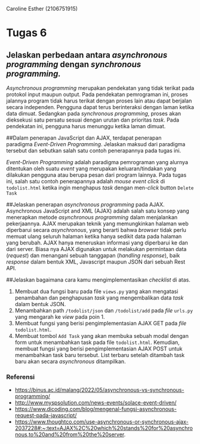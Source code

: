 Caroline Esther (2106751915)

# Tugas 6

## Jelaskan perbedaan antara *asynchronous programming* dengan *synchronous programming.*

*Asynchronous programming* merupakan pendekatan yang tidak terikat pada protokol input maupun output. Pada pendekatan pemrograman ini, proses jalannya program tidak harus terikat dengan proses lain atau dapat berjalan secara independen. Pengguna dapat terus berinteraksi dengan laman ketika data dimuat. Sedangkan pada *synchronous programming*, proses akan dieksekusi satu persatu sesuai dengan urutan dan prioritas *task*. Pada pendekatan ini, pengguna harus menunggu ketika laman dimuat.

##Dalam penerapan JavaScript dan AJAX, terdapat penerapan paradigma *Event-Driven Programming*. Jelaskan maksud dari paradigma tersebut dan sebutkan salah satu contoh penerapannya pada tugas ini.

*Event-Driven Programming* adalah paradigma pemrograman yang alurnya ditentukan oleh suatu *event* yang merupakan keluaran/tindakan yang dilakukan pengguna atau berupa pesan dari program lainnya. Pada tugas ini, salah satu contoh penerapannya adalah *mouse* *event* *click* di `todolist.html` ketika ingin menghapus *task* dengan men-*click* button `Delete Task`

##Jelaskan penerapan *asynchronous programming* pada AJAX.
Asynchronous JavaScript and XML (AJAX) adalah salah satu konsep yang menerapkan metode *asynchronous programming* dalam menjalankan pekerjaannya. AJAX merupakan teknik yang memungkinkan halaman web diperbarui secara *asynchronous*, yang berarti bahwa *browser* tidak perlu memuat ulang seluruh halaman ketika hanya sedikit data pada halaman yang berubah. AJAX hanya meneruskan informasi yang diperbarui ke dan dari server. Biasa nya AJAX digunakan untuk melakukan permintaan data (*request*) dan menangani sebuah tanggapan (*handling response*), baik *response* dalam bentuk XML, Javascript maupun JSON dari sebuah Rest API. 

##Jelaskan bagaimana cara kamu mengimplementasikan *checklist* di atas.
1. Membuat dua fungsi baru pada file `views.py` yang akan mengatasi penambahan dan penghapusan *task* yang mengembalikan data *task* dalam bentuk JSON.
2. Menambahkan path `/todolist/json` dan `/todolist/add` pada *file* `urls.py` yang mengarah ke *view* pada poin 1.
3. Membuat fungsi yang berisi pengimplementasian AJAX GET pada *file* `todolist.html`.
4. Membuat tombol `Add Task` yang akan membuka sebuah modal dengan form untuk menambahkan task pada file `todolist.html`. Kemudian, membuat fungsi yang berisi pengimplementasian AJAX POST untuk menambahkan task baru tersebut. List terbaru setelah ditambah task baru akan secara *asynchronous* ditampilkan.


### Referensi
- https://binus.ac.id/malang/2022/05/asynchronous-vs-synchronous-programming/
- http://www.myspsolution.com/news-events/solace-event-driven/
- https://www.dicoding.com/blog/mengenal-fungsi-asynchronous-request-pada-javascript/
- https://www.thoughtco.com/use-asynchronous-or-synchronous-ajax-2037228#:~:text=AJAX%2C%20which%20stands%20for%20asynchronous,to%20and%20from%20the%20server.